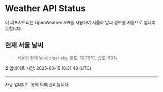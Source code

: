 
# Weather API Status

이 리포지토리는 OpenWeather API를 사용하여 서울의 날씨 정보를 자동으로 업데이트합니다.

## 현재 서울 날씨
> 서울의 현재 날씨: clear sky, 온도: 10.76°C, 습도: 50%

⏳ 업데이트 시간: 2025-03-15 10:31:48 (UTC)

---
자동 업데이트 봇에 의해 관리됩니다.
